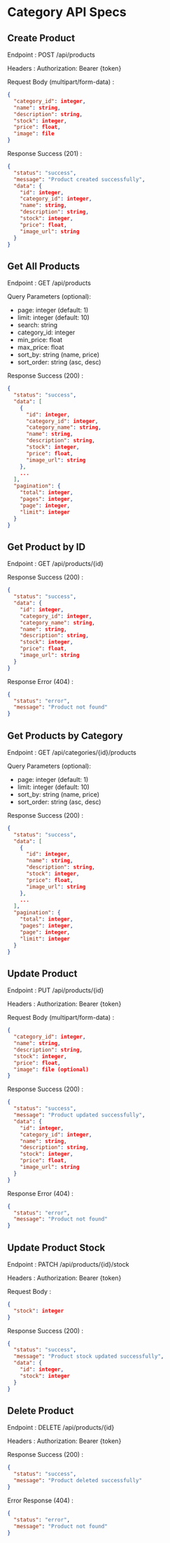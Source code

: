 # Category API Specs

## Create Product

Endpoint  : POST /api/products

Headers : Authorization: Bearer {token}

Request Body (multipart/form-data)  :

```json
{
  "category_id": integer,
  "name": string,
  "description": string,
  "stock": integer,
  "price": float,
  "image": file
}
```

Response Success (201)  :

```json
{
  "status": "success",
  "message": "Product created successfully",
  "data": {
    "id": integer,
    "category_id": integer,
    "name": string,
    "description": string,
    "stock": integer,
    "price": float,
    "image_url": string
  }
}
```

## Get All Products

Endpoint  : GET /api/products

Query Parameters (optional):
- page: integer (default: 1)
- limit: integer (default: 10)
- search: string
- category_id: integer
- min_price: float
- max_price: float
- sort_by: string (name, price)
- sort_order: string (asc, desc)

Response Success (200)  :

```json
{
  "status": "success",
  "data": [
    {
      "id": integer,
      "category_id": integer,
      "category_name": string,
      "name": string,
      "description": string,
      "stock": integer,
      "price": float,
      "image_url": string
    },
    ...
  ],
  "pagination": {
    "total": integer,
    "pages": integer,
    "page": integer,
    "limit": integer
  }
}
```

## Get Product by ID

Endpoint  : GET /api/products/{id}

Response Success (200)  :

```json
{
  "status": "success",
  "data": {
    "id": integer,
    "category_id": integer,
    "category_name": string,
    "name": string,
    "description": string,
    "stock": integer,
    "price": float,
    "image_url": string
  }
}
```

Response Error (404)  :

```json
{
  "status": "error",
  "message": "Product not found"
}
```

## Get Products by Category

Endpoint  : GET /api/categories/{id}/products

Query Parameters (optional):
- page: integer (default: 1)
- limit: integer (default: 10)
- sort_by: string (name, price)
- sort_order: string (asc, desc)

Response Success (200)  :

```json
{
  "status": "success",
  "data": [
    {
      "id": integer,
      "name": string,
      "description": string,
      "stock": integer,
      "price": float,
      "image_url": string
    },
    ...
  ],
  "pagination": {
    "total": integer,
    "pages": integer,
    "page": integer,
    "limit": integer
  }
}
```

## Update Product

Endpoint  : PUT /api/products/{id}

Headers : Authorization: Bearer {token}

Request Body (multipart/form-data)  :

```json
{
  "category_id": integer,
  "name": string,
  "description": string,
  "stock": integer,
  "price": float,
  "image": file (optional)
}
```

Response Success (200)  :

```json
{
  "status": "success",
  "message": "Product updated successfully",
  "data": {
    "id": integer,
    "category_id": integer,
    "name": string,
    "description": string,
    "stock": integer,
    "price": float,
    "image_url": string
  }
}
```

Response Error (404)  :

```json
{
  "status": "error",
  "message": "Product not found"
}
```

## Update Product Stock

Endpoint  : PATCH /api/products/{id}/stock

Headers : Authorization: Bearer {token}

Request Body  :

```json
{
  "stock": integer
}
```

Response Success (200)  :

```json
{
  "status": "success",
  "message": "Product stock updated successfully",
  "data": {
    "id": integer,
    "stock": integer
  }
}
```

## Delete Product

Endpoint  : DELETE /api/products/{id}

Headers : Authorization: Bearer {token}

Response Success (200)  :

```json
{
  "status": "success",
  "message": "Product deleted successfully"
}
```

Error Response (404)  :

```json
{
  "status": "error",
  "message": "Product not found"
}
```